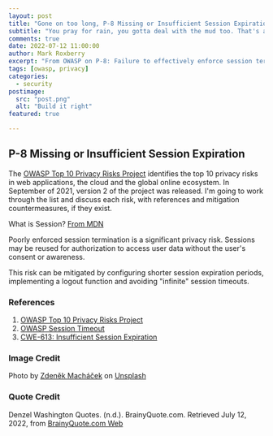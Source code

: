 ```yaml
---
layout: post
title: "Gone on too long, P-8 Missing or Insufficient Session Expiration"
subtitle: "You pray for rain, you gotta deal with the mud too. That's a part of it. - Denzel Washington"
comments: true
date: 2022-07-12 11:00:00
author: Mark Roxberry
excerpt: "From OWASP on P-8: Failure to effectively enforce session termination. May result in collection of additional user-data without the user’s consent or awareness."
tags: [owasp, privacy]
categories:
  - security 
postimage:
  src: "post.png"
  alt: "Build it right"
featured: true

---
```


## P-8 Missing or Insufficient Session Expiration

The [OWASP Top 10 Privacy Risks Project](https://owasp.org/www-project-top-10-privacy-risks/) identifies the top 10 privacy risks in web applications, the cloud and the global online ecosystem.  In September of 2021, version 2 of the project was released. I'm going to work through the list and discuss each risk, with references and mitigation countermeasures, if they exist.

What is Session? [From MDN](https://developer.mozilla.org/en-US/docs/Web/HTTP/Session)

Poorly enforced session termination is a significant privacy risk.  Sessions may be reused for authorization to access user data without the user's consent or awareness.

This risk can be mitigated by configuring shorter session expiration periods, implementing a logout function and avoiding "infinite" session timeouts.

### References

1. [OWASP Top 10 Privacy Risks Project](https://owasp.org/www-project-top-10-privacy-risks/)
2. [OWASP Session Timeout](https://owasp.org/www-community/Session_Timeout)
3. [CWE-613: Insufficient Session Expiration](https://cwe.mitre.org/data/definitions/613.html)

### Image Credit

Photo by <a href="https://unsplash.com/@zmachacek?utm_source=unsplash&utm_medium=referral&utm_content=creditCopyText">Zdeněk Macháček</a> on <a href="https://unsplash.com/s/photos/pile?utm_source=unsplash&utm_medium=referral&utm_content=creditCopyText">Unsplash</a>

### Quote Credit

Denzel Washington Quotes. (n.d.). BrainyQuote.com. Retrieved July 12, 2022, from [BrainyQuote.com Web](https://www.brainyquote.com/quotes/denzel_washington_337069)
